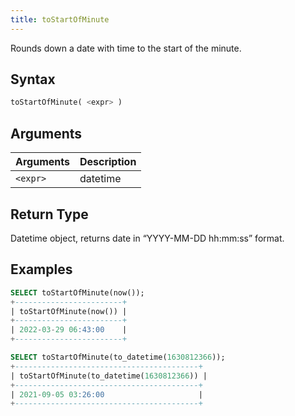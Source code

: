 ```yaml
---
title: toStartOfMinute
---
```


Rounds down a date with time to the start of the minute.

## Syntax

```sql
toStartOfMinute( <expr> )
```

## Arguments

| Arguments   | Description |
| ----------- | ----------- |
| `<expr>` | datetime |

## Return Type

Datetime object, returns date in “YYYY-MM-DD hh:mm:ss” format.

## Examples

```sql
SELECT toStartOfMinute(now());
+------------------------+
| toStartOfMinute(now()) |
+------------------------+
| 2022-03-29 06:43:00    |
+------------------------+

SELECT toStartOfMinute(to_datetime(1630812366));
+-----------------------------------------+
| toStartOfMinute(to_datetime(1630812366)) |
+-----------------------------------------+
| 2021-09-05 03:26:00                     |
+-----------------------------------------+
```
